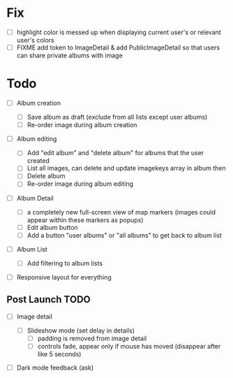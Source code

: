 # Fix

- [ ] highlight color is messed up when displaying current user's or relevant user's colors
- [ ] FIXME add token to ImageDetail & add PublicImageDetail so that users can share private albums with image

# Todo

- [ ] Album creation

  - [ ] Save album as draft (exclude from all lists except user albums)
  - [ ] Re-order image during album creation

- [ ] Album editing

  - [ ] Add "edit album" and "delete album" for albums that the user created
  - [ ] List all images, can delete and update imagekeys array in album then
  - [ ] Delete album
  - [ ] Re-order image during album editing

- [ ] Album Detail

  - [ ] a completely new full-screen view of map markers (images could appear within these markers as popups)
  - [ ] Edit album button
  - [ ] Add a button "user albums" or "all albums" to get back to album list

- [ ] Album List

  - [ ] Add filtering to album lists

- [ ] Responsive layout for everything

## Post Launch TODO

- [ ] Image detail

  - [ ] Slideshow mode (set delay in details)
    - [ ] padding is removed from image detail
    - [ ] controls fade, appear only if mouse has moved (disappear after like 5 seconds)

- [ ] Dark mode feedback (ask)
